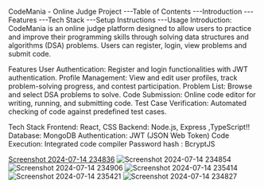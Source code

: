 CodeMania - Online Judge Project
   ---Table of Contents
          ---Introduction
          ---Features
          ---Tech Stack
          ---Setup Instructions
          ---Usage
Introduction:
    CodeMania is an online judge platform designed to allow users to practice and improve their programming skills through solving data structures and algorithms (DSA) problems. Users can register, login, view 
    problems and submit code.

Features
User Authentication: Register and login functionalities with JWT authentication.
Profile Management: View and edit user profiles, track problem-solving progress, and contest participation.
Problem List: Browse and select DSA problems to solve.
Code Submission: Online code editor for writing, running, and submitting code.
Test Case Verification: Automated checking of code against predefined test cases.

Tech Stack
Frontend: React, CSS
Backend: Node.js, Express ,TypeScript!!
Database: MongoDB
Authentication: JWT (JSON Web Token)
Code Execution: Integrated code compiler
Password hash : BcryptJS

[Screenshot 2024-07-14 234836](https://github.com/user-attachments/assets/93019a3a-7268-477d-8890-b068a575bdc3)
![Screenshot 2024-07-14 234854](https://github.com/user-attachments/assets/70c2122e-8684-4534-971f-5b33d007bd10)
![Screenshot 2024-07-14 234906](https://github.com/user-attachments/assets/c486066b-4646-451a-9ed9-d44a0a86cc5c)
![Screenshot 2024-07-14 235414](https://github.com/user-attachments/assets/6dd511a0-b3a8-4d96-bbdd-81092560be3e)
![Screenshot 2024-07-14 235421](https://github.com/user-attachments/assets/c0bf4340-4553-4ab2-a6de-b87ca4a3db8a)
![Screenshot 2024-07-14 234827](https://github.com/user-attachments/assets/685c3d61-c4de-42f4-9ecb-aa9a4fa43d48)

